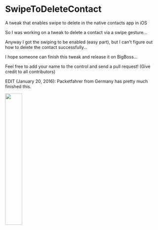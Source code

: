 # SwipeToDeleteContact
A tweak that enables swipe to delete in the native contacts app in iOS

So I was working on a tweak to delete a contact via a swipe gesture...

Anyway I got the swiping to be enabled (easy part), but I can't figure out how to delete the contact successfully...

I hope someone can finish this tweak and release it on BigBoss...

Feel free to add your name to the control and send a pull request! (Give credit to all contributors)

EDIT (January 20, 2016): Packetfahrer from Germany has pretty much finished this.

<img src="https://raw.githubusercontent.com/sst1337/sst1337.github.io/master/assests/STDC2.png" width="33%">
